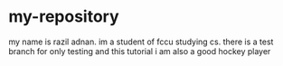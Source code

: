 # my-repository
my name is razil adnan. im a student of fccu studying cs. 
there is a test branch for only testing and this tutorial
i am also a good hockey player
